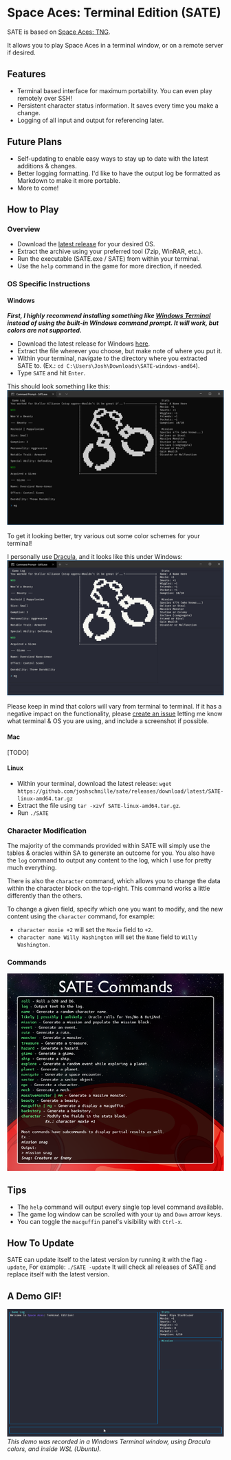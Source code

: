 # Space Aces: Terminal Edition (SATE)
SATE is based on [Space Aces: TNG](https://www.drivethrurpg.com/product/346728/Space-Aces-TNG-The-New-Guidebook).

It allows you to play Space Aces in a terminal window, or on a remote server if desired.

## Features
- Terminal based interface for maximum portability. You can even play remotely over SSH!
- Persistent character status information. It saves every time you make a change.
- Logging of all input and output for referencing later.

## Future Plans
- Self-updating to enable easy ways to stay up to date with the latest additions & changes.
- Better logging formatting. I'd like to have the output log be formatted as Markdown to make it more portable.
- More to come!

## How to Play
### Overview
- Download the [latest release](https://github.com/joshschmille/sate/releases/tag/latest) for your desired OS.
- Extract the archive using your preferred tool (7zip, WinRAR, etc.).
- Run the executable (SATE.exe / SATE) from within your terminal.
- Use the `help` command in the game for more direction, if needed.

### OS Specific Instructions
#### Windows
***First, I highly recommend installing something like [Windows Terminal](https://www.microsoft.com/en-us/p/windows-terminal/9n0dx20hk701) instead of using the built-in Windows command prompt. It will work, but colors are not supported.***
- Download the latest release for Windows [here](https://github.com/joshschmille/sate/releases/tag/latest).
- Extract the file wherever you choose, but make note of where you put it.
- Within your terminal, navigate to the directory where you extracted SATE to. (Ex.: `cd C:\Users\Josh\Downloads\SATE-windows-amd64`).
- Type `SATE` and hit `Enter`.

This should look something like this:
![Windows](demo/windows.png)

To get it looking better, try various out some color schemes for your terminal!

I personally use [Dracula](https://draculatheme.com/windows-terminal), and it looks like this under Windows:
![Windows2](demo/windows2.png)

Please keep in mind that colors will vary from terminal to terminal. If it has a negative impact on the functionality, please [create an issue](https://github.com/joshschmille/sate/issues) letting me know what terminal & OS you are using, and include a screenshot if possible.

#### Mac
[TODO]

#### Linux
- Within your terminal, download the latest release: `wget https://github.com/joshschmille/sate/releases/download/latest/SATE-linux-amd64.tar.gz`
- Extract the file using `tar -xzvf SATE-linux-amd64.tar.gz`.
- Run `./SATE`

### Character Modification
The majority of the commands provided within SATE will simply use the tables & oracles within SA to generate an outcome for you. You also have the `log` command to output any content to the log, which I use for pretty much everything.

There is also the `character` command, which allows you to change the data within the character block on the top-right. This command works a little differently than the others.

To change a given field, specify which one you want to modify, and the new content using the `character` command, for example:

- `character moxie +2` will set the `Moxie` field to `+2`.
- `character name Willy Washington` will set the `Name` field to `Willy Washington`.

### Commands
![Commands](demo/cmds.png)

## Tips
- The `help` command will output every single top level command available.
- The game log window can be scrolled with your `Up` and `Down` arrow keys.
- You can toggle the `macguffin` panel's visibility with `Ctrl-x`.

## How To Update
SATE can update itself to the latest version by running it with the flag `-update`, For example: `./SATE -update`
It will check all releases of SATE and replace itself with the latest version.

## A Demo GIF!
![SATE Demo](demo/demo.gif)
*This demo was recorded in a Windows Terminal window, using Dracula colors, and inside WSL (Ubuntu).*
